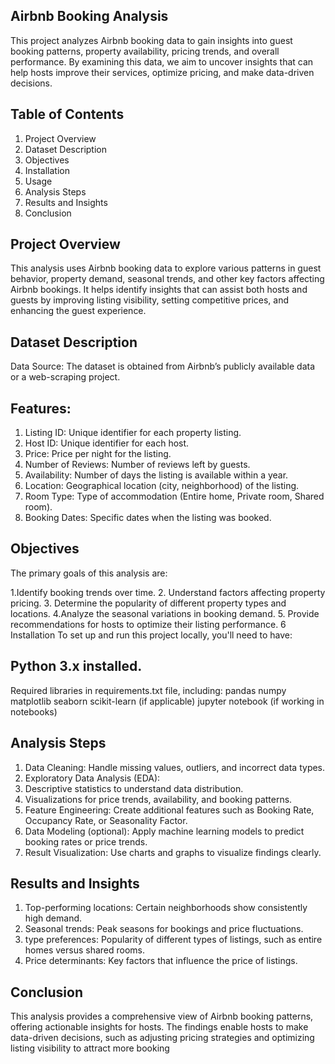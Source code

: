 ## Airbnb Booking Analysis
This project analyzes Airbnb booking data to gain insights into guest booking patterns, property availability, pricing trends, and overall performance. By examining this data, we aim to uncover insights that can help hosts improve their services, optimize pricing, and make data-driven decisions.

## Table of Contents
1. Project Overview
2. Dataset Description
3. Objectives
4. Installation
5. Usage
6. Analysis Steps
7. Results and Insights
8. Conclusion
## Project Overview
This analysis uses Airbnb booking data to explore various patterns in guest behavior, property demand, seasonal trends, and other key factors affecting Airbnb bookings. 
It helps identify insights that can assist both hosts and guests by improving listing visibility, setting competitive prices, and enhancing the guest experience.

## Dataset Description
Data Source: The dataset is obtained from Airbnb’s publicly available data or a web-scraping project.
## Features:
1. Listing ID: Unique identifier for each property listing.
2. Host ID: Unique identifier for each host.
3. Price: Price per night for the listing.
4. Number of Reviews: Number of reviews left by guests.
5. Availability: Number of days the listing is available within a year.
6. Location: Geographical location (city, neighborhood) of the listing.
7. Room Type: Type of accommodation (Entire home, Private room, Shared room).
8. Booking Dates: Specific dates when the listing was booked.
## Objectives
The primary goals of this analysis are:

1.Identify booking trends over time.
2. Understand factors affecting property pricing.
3. Determine the popularity of different property types and locations.
4.Analyze the seasonal variations in booking demand.
5. Provide recommendations for hosts to optimize their listing performance.
6 Installation
To set up and run this project locally, you'll need to have:

## Python 3.x installed.
Required libraries in requirements.txt file, including:
pandas
numpy
matplotlib
seaborn
scikit-learn (if applicable)
jupyter notebook (if working in notebooks)
## Analysis Steps
1. Data Cleaning: Handle missing values, outliers, and incorrect data types.
2. Exploratory Data Analysis (EDA):
3. Descriptive statistics to understand data distribution.
4. Visualizations for price trends, availability, and booking patterns.
5. Feature Engineering: Create additional features such as Booking Rate, Occupancy Rate, or Seasonality Factor.
6. Data Modeling (optional): Apply machine learning models to predict booking rates or price trends.
7. Result Visualization: Use charts and graphs to visualize findings clearly.
## Results and Insights
1. Top-performing locations: Certain neighborhoods show consistently high demand.
2. Seasonal trends: Peak seasons for bookings and price fluctuations.
3.  type preferences: Popularity of different types of listings, such as entire homes versus shared rooms.
4. Price determinants: Key factors that influence the price of listings.   
## Conclusion
This analysis provides a comprehensive view of Airbnb booking patterns, offering actionable insights for hosts.
The findings enable hosts to make data-driven decisions, such as adjusting pricing strategies and optimizing listing visibility to attract more booking
